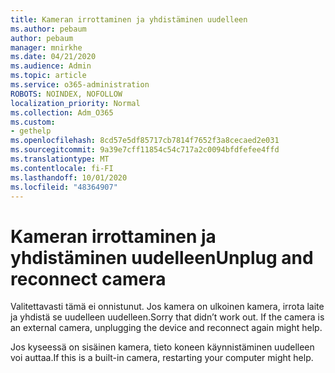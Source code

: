 ```yaml
---
title: Kameran irrottaminen ja yhdistäminen uudelleen
ms.author: pebaum
author: pebaum
manager: mnirkhe
ms.date: 04/21/2020
ms.audience: Admin
ms.topic: article
ms.service: o365-administration
ROBOTS: NOINDEX, NOFOLLOW
localization_priority: Normal
ms.collection: Adm_O365
ms.custom:
- gethelp
ms.openlocfilehash: 8cd57e5df85717cb7814f7652f3a8cecaed2e031
ms.sourcegitcommit: 9a39e7cff11854c54c717a2c0094bfdfefee4ffd
ms.translationtype: MT
ms.contentlocale: fi-FI
ms.lasthandoff: 10/01/2020
ms.locfileid: "48364907"
---
```

# <a name="unplug-and-reconnect-camera"></a><span data-ttu-id="63a3a-102">Kameran irrottaminen ja yhdistäminen uudelleen</span><span class="sxs-lookup"><span data-stu-id="63a3a-102">Unplug and reconnect camera</span></span>

<span data-ttu-id="63a3a-103">Valitettavasti tämä ei onnistunut. Jos kamera on ulkoinen kamera, irrota laite ja yhdistä se uudelleen uudelleen.</span><span class="sxs-lookup"><span data-stu-id="63a3a-103">Sorry that didn’t work out. If the camera is an external camera, unplugging the device and reconnect again might help.</span></span>

<span data-ttu-id="63a3a-104">Jos kyseessä on sisäinen kamera, tieto koneen käynnistäminen uudelleen voi auttaa.</span><span class="sxs-lookup"><span data-stu-id="63a3a-104">If this is a built-in camera, restarting your computer might help.</span></span>
